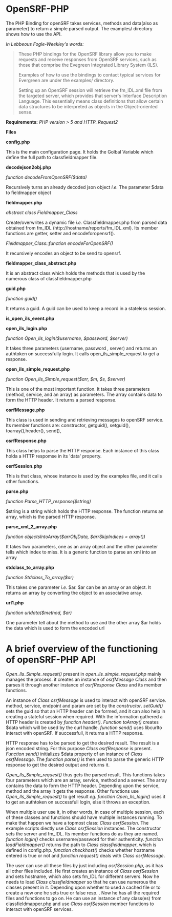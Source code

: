 **OpenSRF-PHP**
===============

The PHP Binding for openSRF takes services, methods and data(also as parameter) to return a simple parsed output. The examples/ directory shows how to use the API.

*In Lebbeous Fogle-Weekley's words:*
>These PHP bindings for the OpenSRF library allow you to make requests and receive responses from OpenSRF services, such as those that comprise the Evegreen Integrated Library System (ILS).
>
>Examples of how to use the bindings to contact typical services for Evergreen are under the examples/ directory.
>
>Setting up an OpenSRF session will retrieve the fm_IDL.xml file from the targeted server, which provides that server's Interface Description Language.  This essentially means class definitions that allow certain data structures to be interpreted as objects in the Object-oriented sense.


**Requirements:** *PHP version > 5 and HTTP_Request2*



**Files**

**config.php**

This is the main configuration page. It holds the Golbal Variable which define the full path to classfieldmapper file.



**decodejson2obj.php**

*function decodeFromOpenSRF($data)*

Recursively turns an already decoded json object *i.e.* The parameter $data to fieldmapper object



**fieldmapper.php**

*abstract class Fieldmapper_Class*

Create/overwrites a dynamic file *i.e.* Classfieldmapper.php from parsed data obtained from fm_IDL (http://hostname/reports/fm_IDL.xml). Its member functions are getter, setter and encodeforopensrf().

*Fieldmapper_Class::function encodeForOpenSRF()*

It recursively encodes an object to be send to opensrf.



**fieldmapper_class_abstract.php**

It is an abstract class which holds the methods that is used by the numerous class of classfieldmapper.php



**guid.php**

*function guid()*

It returns a guid. A guid can be used to keep a record in a stateless session.



**is_open_ils_event.php**



**open_ils_login.php**

*function Open_Ils_login($username, $password, $server)*

It takes three parameters (username, password , server) and returns an authtoken on successfully login. It calls open_ils_simple_request to get a response.



**open_ils_simple_request.php**

*function Open_Ils_Simple_request($arr, $m, $s, $server)*

This is one of the most important function. It takes three parameters (method, service, and an array) as parameters. The array contains data to form the HTTP header. It returns a parsed response.



**osrfMessage.php**

This class is used in sending and retrieving messages to openSRF service. Its member functions are:
constructor, getguid(), setguid(), toarray(),header(), send(), 



**osrfResponse.php**

This class helps to parse the HTTP response. Each instance of this class holda a HTTP respomse in its 'data' property. 



**osrfSession.php**

This is that class, whose instance is used by the examples file, and it calls other functions.



**parse.php**

*function Parse_HTTP_response($string)*

$string is a string which holds the HTTP response. The function returns an array, which is the parsed HTTP response.



**parse_xml_2_array.php**

*function objectsIntoArray($arrObjData, $arrSkipIndices = array())*

It takes two parameters, one as an array object and the other parameter tells which index to miss. It is a generic function to parse an xml into an array



**stdclass_to_array.php**

*function Stdclass_To_array($ar)*

This takes one parameter *i.e.* $ar. $ar can be an array or an object. It returns an array by converting the object to an associative array.



**url1.php**

*function urldata($method, $ar)*

One parameter tell about the method to use and the other array $ar holds the data which is used to form the encoded url




**A brief overview of the functioning of openSRF-PHP API**
============================================================

*Open_Ils_Simple_request()* present in *open_ils_simple_request.php* mainly manages the process. it creates an instance of *osrfMessage Class* and then parses it through another instance of *osrfResponse Class* and its member functions.

An instance of *Class osrfMessage* is used to interact with openSRF service. method, service, endpoint and param are set by the *constructor*. *setGuid()* sets the guid so that an HTTP header can be formed, and it can also help in creating a stateful session when required. With the information gathered a HTTP header is created by *function header()*. *Function toArray()* creates $data which will be used by the curl handle. *function send()* uses libcurlto interact with openSRF. If successfull, it returns a HTTP response. 

HTTP response has to be parsed to get the desired result. The result is a json encoded string. For this purpose *Class osrfResponse* is present. *Function send()* initializes $data property of an instance of *Class osrfMessage*. The *function parse()* is then used to parse the generic HTTP response to get the desired output and returns it.

*Open_Ils_Simple_request()* thus gets the parsed result. This functions takes four parameters which are an array, service, method and a server. The array contains the data to form the HTTP header. Depending upon the service, method and the array it gets the response. Other functions use *Open_Ils_Simple_request()* to get result *eg. function Open_Ils_login()* uses it to get an authtoken on successfull login, else it throws an exception.

When multiple user use it, in other words, in case of multiple session, each of these classes and functions should have multiple instances running. To make that happen we have a topmost class: *Class osrfSession*. The example scripts diectly use *Class osrfSession* instances. The constructor sets the server and fm_IDL. Its member functions do as they are named. *function login()* checks username/password for their authenticity. *function loadFieldmapper()* returns the path to *Class classfieldmapper*, which is defined in config.php. *function checkhost()* checks whether hostname entered is true or not and *function request()* deals with *Class osrfMessage*.

The user can use all these files by just including *osrfSession.php*, as it has all other files included. He first creates an instance of *Class osrfSession* and sets hostname, which also sets fm_IDL for different servers. Now he needs to load *Class classfieldmapper* so that he can use numerous the classes present in it. Depending upon whether to used a cached file or to create a new one he sets true or false resp. . Now he has all the required files and functions to go on. He can use an instance of any class(es) from classfieldmapper.php and use *Class osrfSession* member functions to interact with openSRF services.

